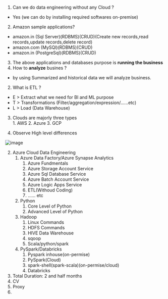 1. Can we do data engineering without any Cloud ?
- Yes (we can do by installing required softwares on-premise)
2. Amazon sample applications?
- amazon.in (Sql Server)(RDBMS)(CRUD)(Create new records,read records,update records,delete record)
- amazon.com (MySQl)(RDBMS)(CRUD)
- amazon.in (PostgreSql)(RDBMS)(CRUD)
3. The above applications and databases purpose is **running the business**
4. How to **analyze** busines ?
- by using Summarized and historical data we will analyze business.
2. What is ETL ?
- E > Extract what we need for BI and ML purpose
- T > Transformations (Filter/aggregation/expression/......etc)
- L > Load (Data Warehouse)
3.   Clouds are majorly three types    
    1. AWS
    2. Azure
    3. GCP

3. Observe High level differences 

![image](https://github.com/rritec/Cloud-Data-Engineering/assets/20516321/ba729d30-4947-4171-b008-49a3b3afe22b)

2. Azure Cloud Data Engineering
    1. Azure Data Factory/Azure Synapse Analytics
        1. Azure Fundmentals
        2. Azure Storage Account Service
        3. Azure Sql Database Service
        4. Azure Batch Account Service
        5. Azure Logic Apps Service
        6. ETL(Withoud Coding)
        7. ...... etc
    2. Python
        1. Core Level of Python
        2. Advanced Level of Python
    3. Hadoop
        1. Linux Commands
        2. HDFS Commands
        3. HIVE Data Warehouse
        4. sqoop
        5. Scala/python/spark
    4. PySpark/Databricks
        1. Pyspark inhouse(on-permise)
        2. PySpark(Cloud)
        3. spark-shell(spark-scala)(on-permise/cloud)
        4. Databricks
3. Total Duration: 2 and half months
4. CV
5. Proxy
6. 
